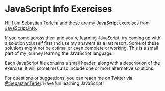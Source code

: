 # JavaScript Info Exercises

Hi, I am [Sebastian Terleira](https://github.com/SebastianTerleira) and these are [my JavaScript exercises](https://github.com/SebastianTerleira/JavaScript.Info-Exercises/) from [JavaScript.info](https://javascript.info/).

If you come across them and you're learning JavaScript, try coming up with a solution yourself first and use my answers as a last resort. Some of these solutions might not be optimal or even complete or working. This is a small part of my journey learning the JavaScript language.

Each JavaScript file contains a small header, along with a description of the exercise. It will sometimes also include one or more alternative solutions.

For questions or suggestions, you can reach me on Twitter via [@SebastianTerlei](https://twitter.com/SebastianTerlei). Have fun learning JavaScript!
